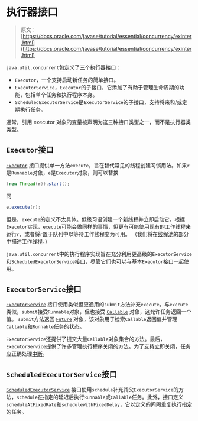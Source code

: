 # 执行器接口

> 原文： [https://docs.oracle.com/javase/tutorial/essential/concurrency/exinter.html](https://docs.oracle.com/javase/tutorial/essential/concurrency/exinter.html)

`java.util.concurrent`包定义了三个执行器接口：

*   `Executor`，一个支持启动新任务的简单接口。
*   `ExecutorService`，`Executor`的子接口，它添加了有助于管理生命周期的功能，包括单个任务和执行程序本身。
*   `ScheduledExecutorService`是`ExecutorService`的子接口，支持将来和/或定期执行任务。

通常，引用 executor 对象的变量被声明为这三种接口类型之一，而不是执行器类类型。

## `Executor`接口

[`Executor`](https://docs.oracle.com/javase/8/docs/api/java/util/concurrent/Executor.html) 接口提供单一方法`execute`，旨在替代常见的线程创建习惯用法。如果`r`是`Runnable`对象，`e`是`Executor`对象，则可以替换

```java
(new Thread(r)).start();
```

同

```java
e.execute(r);
```

但是，`execute`的定义不太具体。低级习语创建一个新线程并立即启动它。根据`Executor`实现，`execute`可能会做同样的事情，但更有可能使用现有的工作线程来运行`r`，或者将`r`置于队列中以等待工作线程变为可用。 （我们将在[线程池](pools.html)的部分中描述工作线程。）

`java.util.concurrent`中的执行程序实现旨在充分利用更高级的`ExecutorService`和`ScheduledExecutorService`接口，尽管它们也可以与基本`Executor`接口一起使用。

## `ExecutorService`接口

[`ExecutorService`](https://docs.oracle.com/javase/8/docs/api/java/util/concurrent/ExecutorService.html) 接口使用类似但更通用的`submit`方法补充`execute`。与`execute`类似，`submit`接受`Runnable`对象，但也接受 [`Callable`](https://docs.oracle.com/javase/8/docs/api/java/util/concurrent/Callable.html) 对象，这允许任务返回一个值。 `submit`方法返回 [`Future`](https://docs.oracle.com/javase/8/docs/api/java/util/concurrent/Future.html) 对象，该对象用于检索`Callable`返回值并管理`Callable`和`Runnable`任务的状态。

`ExecutorService`还提供了提交大量`Callable`对象集合的方法。最后，`ExecutorService`提供了许多管理执行程序关闭的方法。为了支持立即关闭，任务应正确处理[中断](interrupt.html)。

## `ScheduledExecutorService`接口

[`ScheduledExecutorService`](https://docs.oracle.com/javase/8/docs/api/java/util/concurrent/ScheduledExecutorService.html) 接口使用`schedule`补充其父`ExecutorService`的方法，`schedule`在指定的延迟后执行`Runnable`或`Callable`任务。此外，接口定义`scheduleAtFixedRate`和`scheduleWithFixedDelay`，它以定义的间隔重复执行指定的任务。